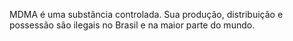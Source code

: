MDMA é uma substância controlada. Sua produção, distribuição e possessão são ilegais no Brasil e na maior parte do mundo.